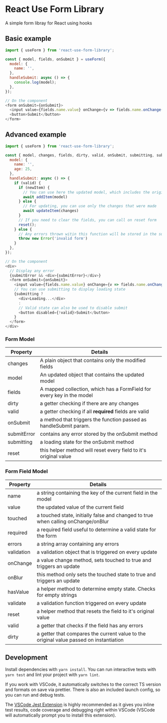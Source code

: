 # React Use Form Library

A simple form libray for React using hooks

## Basic example

```javascript
import { useForm } from 'react-use-form-library';

const { model, fields, onSubmit } = useForm({
  model: {
    name: '',
  },
  handleSubmit: async () => {
    console.log(model);
  },
});

// On the component
<form onSubmit={onSubmit}>
  <input value={fields.name.value} onChange={v => fields.name.onChange(v.target.value)} />
  <button>Submit</button>
</form>
```

## Advanced example

```javascript
import { useForm } from 'react-use-form-library';

const { model, changes, fields, dirty, valid, onSubmit, submitting, submitError, reset } = useForm({
  model: {
    name: '',
    age: 25,
  },
  handleSubmit: async () => {
    if (valid) {
      if (newItem) {
        // You can use here the updated model, which includes the original model and any changes made
        await addItem(model)
      } else {
        // For updating, you can use only the changes that were made
        await updateItem(changes)
      }
      // If you need to clear the fields, you can call on reset form
      reset();
    } else {
      // Any errors thrown witin this function will be stored in the submitError property
      throw new Error('invalid form')
    }
  },
});

// On the component
<div>
  // Display any error
  {submitError && <div>{submitError}</div>}
  <form onSubmit={onSubmit}>
    <input value={fields.name.value} onChange={v => fields.name.onChange(v.target.value)} />
    // You can use submitting to display loading state
    {submitting ? 
      <div>Loading...</div> 
      :
      // Valid state can also be used to disable submit
      <button disabled={!valid}>Submit</button>
    }
  </form>
</div>
```

### Form Model

Property | Details
--- | ---
changes | A plain object that contains only the modified fields
model | An updated object that contains the updated model
fields | A mapped collection, which has a FormField for every key in the model
dirty | a getter checking if there are any changes
valid | a getter checking if all **required** fields are valid
onSubmit | a method that triggers the function passed as handleSubmit param. 
submitError | contains any error stored by the onSubmit method
submitting | a loading state for the onSubmit method
reset | this helper method will reset every field to it's original value

### Form Field Model

Property | Details
--- | ---
name | a string containing the key of the current field in the model
value | the updated value of the current field
touched | a touched state, initially false and changed to true when calling onChange/onBlur
required | a required field useful to determine a valid state for the form
errors | a string array containing any errors
validation | a validation object that is triggered on every update
onChange | a value change method, sets touched to true and triggers an update
onBlur | this method only sets the touched state to true and triggers an update
hasValue | a helper method to determine empty state. Checks for empty strings
validate | a validation function triggered on every update
reset | a helper method that resets the field to it's original value
valid | a getter that checks if the field has any errors
dirty | a getter that compares the current value to the original value passed on instantiation

## Development

Install dependencies with `yarn install`. You can run interactive tests with `yarn test` and lint your project with `yarn lint`.

If you work with VSCode, it automatically switches to the correct TS version and formats on save via prettier. There is also an included launch config, so you can run and debug tests.

The [VSCode Jest Extension](https://github.com/jest-community/vscode-jest) is highly recommended as it gives you inline test results, code coverage and debugging right within VSCode (VSCode will automatically prompt you to install this extension).

